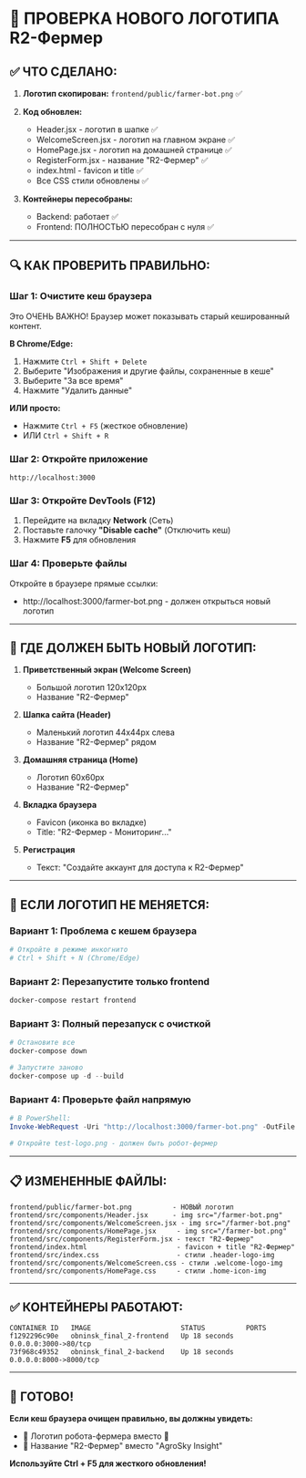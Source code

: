 # 🤖 ПРОВЕРКА НОВОГО ЛОГОТИПА R2-Фермер

## ✅ ЧТО СДЕЛАНО:

1. **Логотип скопирован:** `frontend/public/farmer-bot.png` ✅
2. **Код обновлен:**
   - Header.jsx - логотип в шапке ✅
   - WelcomeScreen.jsx - логотип на главном экране ✅
   - HomePage.jsx - логотип на домашней странице ✅
   - RegisterForm.jsx - название "R2-Фермер" ✅
   - index.html - favicon и title ✅
   - Все CSS стили обновлены ✅

3. **Контейнеры пересобраны:**
   - Backend: работает ✅
   - Frontend: ПОЛНОСТЬЮ пересобран с нуля ✅

---

## 🔍 КАК ПРОВЕРИТЬ ПРАВИЛЬНО:

### Шаг 1: Очистите кеш браузера
Это ОЧЕНЬ ВАЖНО! Браузер может показывать старый кешированный контент.

**В Chrome/Edge:**
1. Нажмите `Ctrl + Shift + Delete`
2. Выберите "Изображения и другие файлы, сохраненные в кеше"
3. Выберите "За все время"
4. Нажмите "Удалить данные"

**ИЛИ просто:**
- Нажмите `Ctrl + F5` (жесткое обновление)
- ИЛИ `Ctrl + Shift + R`

### Шаг 2: Откройте приложение
```
http://localhost:3000
```

### Шаг 3: Откройте DevTools (F12)
1. Перейдите на вкладку **Network** (Сеть)
2. Поставьте галочку **"Disable cache"** (Отключить кеш)
3. Нажмите **F5** для обновления

### Шаг 4: Проверьте файлы
Откройте в браузере прямые ссылки:
- http://localhost:3000/farmer-bot.png - должен открыться новый логотип

---

## 🎯 ГДЕ ДОЛЖЕН БЫТЬ НОВЫЙ ЛОГОТИП:

1. **Приветственный экран (Welcome Screen)**
   - Большой логотип 120x120px
   - Название "R2-Фермер"

2. **Шапка сайта (Header)**
   - Маленький логотип 44x44px слева
   - Название "R2-Фермер" рядом

3. **Домашняя страница (Home)**
   - Логотип 60x60px
   - Название "R2-Фермер"

4. **Вкладка браузера**
   - Favicon (иконка во вкладке)
   - Title: "R2-Фермер - Мониторинг..."

5. **Регистрация**
   - Текст: "Создайте аккаунт для доступа к R2-Фермер"

---

## 🚨 ЕСЛИ ЛОГОТИП НЕ МЕНЯЕТСЯ:

### Вариант 1: Проблема с кешем браузера
```powershell
# Откройте в режиме инкогнито
# Ctrl + Shift + N (Chrome/Edge)
```

### Вариант 2: Перезапустите только frontend
```powershell
docker-compose restart frontend
```

### Вариант 3: Полный перезапуск с очисткой
```powershell
# Остановите все
docker-compose down

# Запустите заново
docker-compose up -d --build
```

### Вариант 4: Проверьте файл напрямую
```powershell
# В PowerShell:
Invoke-WebRequest -Uri "http://localhost:3000/farmer-bot.png" -OutFile "test-logo.png"

# Откройте test-logo.png - должен быть робот-фермер
```

---

## 📋 ИЗМЕНЕННЫЕ ФАЙЛЫ:

```
frontend/public/farmer-bot.png          - НОВЫЙ логотип
frontend/src/components/Header.jsx      - img src="/farmer-bot.png"
frontend/src/components/WelcomeScreen.jsx - img src="/farmer-bot.png"
frontend/src/components/HomePage.jsx     - img src="/farmer-bot.png"
frontend/src/components/RegisterForm.jsx - текст "R2-Фермер"
frontend/index.html                      - favicon + title "R2-Фермер"
frontend/src/index.css                   - стили .header-logo-img
frontend/src/components/WelcomeScreen.css - стили .welcome-logo-img
frontend/src/components/HomePage.css     - стили .home-icon-img
```

---

## ✅ КОНТЕЙНЕРЫ РАБОТАЮТ:

```
CONTAINER ID   IMAGE                      STATUS          PORTS
f1292296c90e   obninsk_final_2-frontend   Up 18 seconds   0.0.0.0:3000->80/tcp
73f968c49352   obninsk_final_2-backend    Up 18 seconds   0.0.0.0:8000->8000/tcp
```

---

## 🎉 ГОТОВО!

**Если кеш браузера очищен правильно, вы должны увидеть:**
- 🤖 Логотип робота-фермера вместо 🌾
- 📝 Название "R2-Фермер" вместо "AgroSky Insight"

**Используйте Ctrl + F5 для жесткого обновления!**

